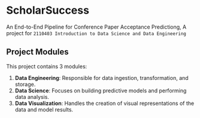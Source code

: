 # ScholarSuccess

An End-to-End Pipeline for Conference Paper Acceptance Predictiong, A project for `2110403 Introduction to Data Science and Data Engineering`

## Project Modules

This project contains 3 modules:

1. **Data Engineering**: Responsible for data ingestion, transformation, and storage.
2. **Data Science**: Focuses on building predictive models and performing data analysis.
3. **Data Visualization**: Handles the creation of visual representations of the data and model results.
